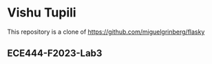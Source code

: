 # Vishu Tupili
This repository is a clone of https://github.com/miguelgrinberg/flasky
## ECE444-F2023-Lab3
